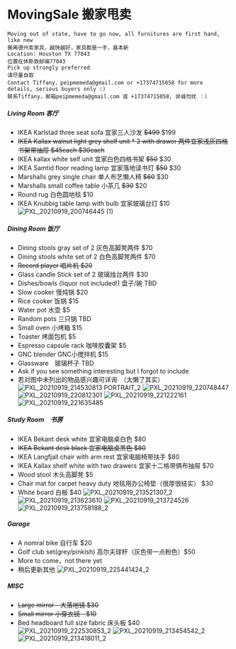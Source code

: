 # MovingSale 搬家甩卖
```
Moving out of state, have to go now, all furnitures are first hand, like new
搬离德州卖家具，越快越好，家具都是一手，基本新
Location: Houston TX 77043
位置在休斯敦邮编77043
Pick up strongly preferred
请尽量自取
Contact Tiffany，peipmemeda@gmail.com or +17374715058 for more details, serious buyers only :)
联系Tiffany，邮箱peipmemeda@gmail.com 或 +17374715058, 非诚勿扰 ：）
```
##### Living Room 客厅
- IKEA Karlstad three seat sofa 宜家三人沙发  ~~$499~~  $199
- ~~IKEA Kallax walnut light grey shelf unit * 2 with drawer 两件宜家浅灰四格书架带抽屉 ~~$45each~~  $30each~~
- IKEA kallax white self unit 宜家白色四格书架 ~~$50~~ $30
- IKEA Samtid floor reading lamp 宜家落地读书灯 ~~$50~~ $30
- Marshalls grey single chair 单人布艺懒人椅 ~~$60~~ $30
- Marshalls small coffee table 小茶几 ~~$30~~ $20
- Round rug 白色圆地毯 $10
- IKEA Knubbig table lamp with bulb 宜家玻璃台灯 $10
![PXL_20210919_200746445 (1)](https://user-images.githubusercontent.com/91032527/133945815-17018a0d-84d9-4de2-8d6a-831093fbfe19.jpg)

##### Dining Room 饭厅
- Dining stools gray set of 2 灰色高脚凳两件 $70
- Dining stools white set of 2 白色高脚凳两件 $70
- ~~Record player 唱片机 $20~~
- Glass candle Stick set of 2 玻璃烛台两件 $30
- Dishes/bowls (liquor not included!) 盘子/碗 TBD
- Slow cooker 慢炖锅 $20
- Rice cooker 饭锅 $15
- Water pot 水壶 $5
- Random pots 三只锅 TBD
- Small oven 小烤箱 $15
- Toaster 烤面包机  $5
- Espresso capsule rack 咖啡胶囊架 $5
- GNC blender GNC小搅拌机 $15
- Glassware　玻璃杯子 TBD
- Ask if you see something interesting but I forgot to include
- 若对图中未列出的物品感兴趣可详询　（太懒了其实）
![PXL_20210919_214530813 PORTRAIT_2](https://user-images.githubusercontent.com/91032527/133945826-d49445a8-ae4d-4d41-80e8-8d4e945ca904.jpg)
![PXL_20210919_220748447](https://user-images.githubusercontent.com/91032527/133945830-6e204162-19b0-4648-9a08-b81cc5adfbea.jpg)
![PXL_20210919_220812301](https://user-images.githubusercontent.com/91032527/133945834-266d0adf-03e6-4170-b1ca-81796c9c39df.jpg)
![PXL_20210919_221222161](https://user-images.githubusercontent.com/91032527/133945842-521c1c92-7798-4859-a369-446d3d7c3945.jpg)
![PXL_20210919_221635485](https://user-images.githubusercontent.com/91032527/133945844-af9a6ebd-5ff3-4f20-97e5-4c1f96e71745.jpg)

##### Study Room　书房
- IKEA Bekant desk white 宜家电脑桌白色 $80
- ~~IKEA Bekant desk black 宜家电脑桌黑色 $80~~
- IKEA Langfjall chair with arm rest 宜家电脑椅带扶手 $80
- IKEA Kallax shelf white with two drawers 宜家十二格带俩布抽屉 $70
- Wood stool 木头高脚凳 $5
- Chair mat for carpet heavy duty 地毯用办公椅垫（很厚很结实） $30
- White board 白板 $40
![PXL_20210919_213521307_2](https://user-images.githubusercontent.com/91032527/133946301-ff922dc5-3d68-47b2-9020-895a2e55df10.jpg)
![PXL_20210919_213623610](https://user-images.githubusercontent.com/91032527/133945855-0ba15476-673b-44ce-95a6-702d24a5021c.jpg)
![PXL_20210919_213724526](https://user-images.githubusercontent.com/91032527/133945856-8f41db5a-a8aa-4677-80bd-297f98d793b0.jpg)
![PXL_20210919_213758188_2](https://user-images.githubusercontent.com/91032527/133945857-8878a7c0-33ed-4c12-ab2e-3c5f8bb15401.jpg)

##### Garage 
- A nomral bike 自行车 $20
- Golf club set(grey/pinkish) 高尔夫球杆（灰色带一点粉色）$50
- More to come，not there yet
- 稍后更新其他
![PXL_20210919_225441424_2](https://user-images.githubusercontent.com/91032527/133945863-ca894433-8c3f-4495-a770-6200eaf3abcf.jpg)

##### MISC
- ~~Large mirror　大落地镜 $30~~
- ~~Small mirror 小穿衣镜　$10~~
- Bed headboard full size fabric 床头板 $40
![PXL_20210919_222530853_2](https://user-images.githubusercontent.com/91032527/133946328-494f8ec3-e0c0-4a74-b01a-5252fee713e4.jpg)
![PXL_20210919_213454542_2](https://user-images.githubusercontent.com/91032527/133945872-1f3bc353-68b2-4827-8100-72a7046feb9a.jpg)
![PXL_20210919_213418011_2](https://user-images.githubusercontent.com/91032527/133945874-a310422e-2710-40ea-af63-b17707aaba64.jpg)
